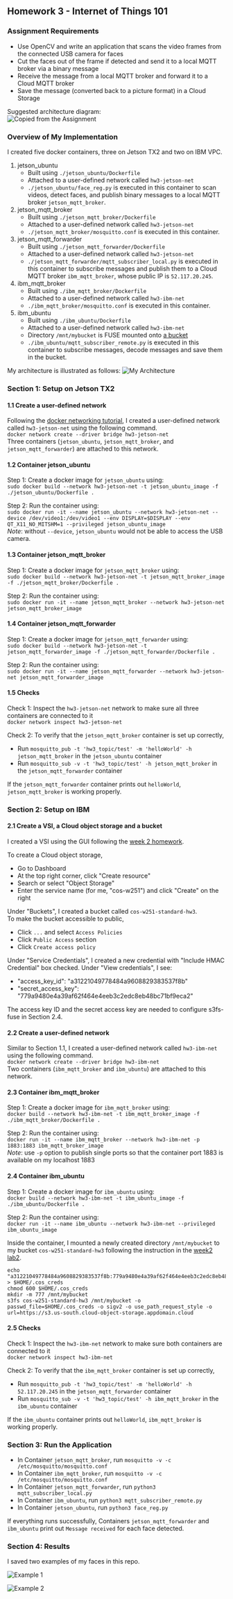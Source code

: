 ## Homework 3 - Internet of Things 101

### Assignment Requirements

* Use OpenCV and write an application that scans the video frames from the connected USB camera for faces
* Cut the faces out of the frame if detected and send it to a local MQTT broker via a binary message
* Receive the message from a local MQTT broker and forward it to a Cloud MQTT broker
* Save the message (converted back to a picture format) in a Cloud Storage

Suggested architecture diagram:  
![Copied from the Assignment](architecture_provided.png)


### Overview of My Implementation

I created five docker containers, three on Jetson TX2 and two on IBM VPC.
1. jetson_ubuntu
    * Built using `./jetson_ubuntu/Dockerfile`
    * Attached to a user-defined network called `hw3-jetson-net`
    * `./jetson_ubuntu/face_reg.py` is executed in this container to scan videos, detect faces, and publish binary messages to a local MQTT broker `jetson_mqtt_broker`.
2. jetson_mqtt_broker
    * Built using `./jetson_mqtt_broker/Dockerfile`
    * Attached to a user-defined network called `hw3-jetson-net`
    * `./jetson_mqtt_broker/mosquitto.conf` is executed in this container.
3. jetson_mqtt_forwarder
    * Built using `./jetson_mqtt_forwarder/Dockerfile`
    * Attached to a user-defined network called `hw3-jetson-net`
    * `./jetson_mqtt_forwarder/mqtt_subscriber_local.py` is executed in this container to subscribe messages and publish them to a Cloud MQTT broker `ibm_mqtt_broker`, whose public IP is `52.117.20.245`.
4. ibm_mqtt_broker
    * Built using `./ibm_mqtt_broker/Dockerfile`
    * Attached to a user-defined network called `hw3-ibm-net`
    * `./ibm_mqtt_broker/mosquitto.conf` is executed in this container.
5. ibm_ubuntu
    * Built using `./ibm_ubuntu/Dockerfile`
    * Attached to a user-defined network called `hw3-ibm-net`
    * Directory `/mnt/mybucket` is FUSE mounted onto [a bucket](https://cos-w251-standard-hw3.s3.us-south.cloud-object-storage.appdomain.cloud)
    * `./ibm_ubuntu/mqtt_subscriber_remote.py` is executed in this container to subscribe messages, decode messages and save them in the bucket.

My architecture is illustrated as follows:
![My Architecture](architecture_executed.png)


### Section 1: Setup on Jetson TX2

#### 1.1 Create a user-defined network
Following the [docker networking tutorial](https://docs.docker.com/network/network-tutorial-standalone/#use-user-defined-bridge-networks), I created a user-defined network called `hw3-jetson-net` using the following command.  
```docker network create --driver bridge hw3-jetson-net```  
Three containers (`jetson_ubuntu`, `jetson_mqtt_broker`, and `jetson_mqtt_forwarder`) are attached to this network.

#### 1.2 Container jetson_ubuntu
Step 1: Create a docker image for `jetson_ubuntu` using:  
```sudo docker build --network hw3-jetson-net -t jetson_ubuntu_image -f ./jetson_ubuntu/Dockerfile .```  

Step 2: Run the container using:  
```sudo docker run -it --name jetson_ubuntu --network hw3-jetson-net --device /dev/video1:/dev/video1 --env DISPLAY=$DISPLAY --env QT_X11_NO_MITSHM=1 --privileged jetson_ubuntu_image```  
_Note_: without `--device`, `jetson_ubuntu` would not be able to access the USB camera.  

#### 1.3 Container jetson_mqtt_broker
Step 1: Create a docker image for `jetson_mqtt_broker` using:  
```sudo docker build --network hw3-jetson-net -t jetson_mqtt_broker_image -f ./jetson_mqtt_broker/Dockerfile .```  

Step 2: Run the container using:  
```sudo docker run -it --name jetson_mqtt_broker --network hw3-jetson-net jetson_mqtt_broker_image```  
  
#### 1.4 Container jetson_mqtt_forwarder
Step 1: Create a docker image for `jetson_mqtt_forwarder` using:  
```sudo docker build --network hw3-jetson-net -t jetson_mqtt_forwarder_image -f ./jetson_mqtt_forwarder/Dockerfile .```  

Step 2: Run the container using:  
```sudo docker run -it --name jetson_mqtt_forwarder --network hw3-jetson-net jetson_mqtt_forwarder_image```  

#### 1.5 Checks
Check 1: Inspect the `hw3-jetson-net` network to make sure all three containers are connected to it  
```docker network inspect hw3-jetson-net```  

Check 2: To verify that the `jetson_mqtt_broker` container is set up correctly,  
* Run `mosquitto_pub -t 'hw3_topic/test' -m 'helloWorld' -h jetson_mqtt_broker` in the `jetson_ubuntu` container  
* Run `mosquitto_sub -v -t 'hw3_topic/test' -h jetson_mqtt_broker` in the `jetson_mqtt_forwarder` container  

If the `jetson_mqtt_forwarder` container prints out `helloWorld`, `jetson_mqtt_broker` is working properly. 


### Section 2: Setup on IBM

#### 2.1 Create a VSI, a Cloud object storage and a bucket 
I created a VSI using the GUI following the [week 2 homework](https://github.com/MIDS-scaling-up/v2/tree/master/week02/hw).  

To create a Cloud object storage,
* Go to Dashboard
* At the top right corner, click "Create resource"
* Search or select "Object Storage"
* Enter the service name (for me, "cos-w251") and click "Create" on the right

Under "Buckets", I created a bucket called `cos-w251-standard-hw3`.  
To make the bucket accessible to public, 
* Click `...` and select `Access Policies`
* Click `Public Access` section
* Click `Create access policy`  

Under "Service Credentials", I created a new credential with "Include HMAC Credential" box checked. Under "View credentials", I see:  
* "access_key_id": "a31221049778484a9608829383537f8b"
* "secret_access_key": "779a9480e4a39af62f464e4eeb3c2edc8eb48bc71bf9eca2"

The access key ID and the secret access key are needed to configure s3fs-fuse in Section 2.4.

#### 2.2 Create a user-defined network
Similar to Section 1.1, I created a user-defined network called `hw3-ibm-net` using the following command.  
```docker network create --driver bridge hw3-ibm-net```  
Two containers (`ibm_mqtt_broker` and `ibm_ubuntu`) are attached to this network.

#### 2.3 Container ibm_mqtt_broker
Step 1: Create a docker image for `ibm_mqtt_broker` using:  
```docker build --network hw3-ibm-net -t ibm_mqtt_broker_image -f ./ibm_mqtt_broker/Dockerfile .```  

Step 2: Run the container using:  
```docker run -it --name ibm_mqtt_broker --network hw3-ibm-net -p 1883:1883 ibm_mqtt_broker_image```  
_Note_: use `-p` option to publish single ports so that the container port 1883 is available on my localhost 1883

#### 2.4 Container ibm_ubuntu
Step 1: Create a docker image for `ibm_ubuntu` using:  
```docker build --network hw3-ibm-net -t ibm_ubuntu_image -f ./ibm_ubuntu/Dockerfile .```  

Step 2: Run the container using:  
```docker run -it --name ibm_ubuntu --network hw3-ibm-net --privileged ibm_ubuntu_image```  

Inside the container, I mounted a newly created directory `/mnt/mybucket` to my bucket `cos-w251-standard-hw3` following the instruction in the [week2 lab2](https://github.com/MIDS-scaling-up/v2/tree/master/week02/lab2).  
```
echo "a31221049778484a9608829383537f8b:779a9480e4a39af62f464e4eeb3c2edc8eb48bc71bf9eca2" > $HOME/.cos_creds
chmod 600 $HOME/.cos_creds
mkdir -m 777 /mnt/mybucket
s3fs cos-w251-standard-hw3 /mnt/mybucket -o passwd_file=$HOME/.cos_creds -o sigv2 -o use_path_request_style -o url=https://s3.us-south.cloud-object-storage.appdomain.cloud
```

#### 2.5 Checks
Check 1: Inspect the `hw3-ibm-net` network to make sure both containers are connected to it  
```docker network inspect hw3-ibm-net```  

Check 2: To verify that the `ibm_mqtt_broker` container is set up correctly,  
* Run `mosquitto_pub -t 'hw3_topic/test' -m 'helloWorld' -h 52.117.20.245` in the `jetson_mqtt_forwarder` container  
* Run `mosquitto_sub -v -t 'hw3_topic/test' -h ibm_mqtt_broker` in the `ibm_ubuntu` container  

If the `ibm_ubuntu` container prints out `helloWorld`, `ibm_mqtt_broker` is working properly. 


### Section 3: Run the Application
* In Container `jetson_mqtt_broker`, run `mosquitto -v -c /etc/mosquitto/mosquitto.conf`
* In Container `ibm_mqtt_broker`, run `mosquitto -v -c /etc/mosquitto/mosquitto.conf`
* In Container `jetson_mqtt_forwarder`, run `python3 mqtt_subscriber_local.py`
* In Container `ibm_ubuntu`, run `python3 mqtt_subscriber_remote.py`
* In Container `jetson_ubuntu`, run `python3 face_reg.py`

If everything runs successfully, Containers `jetson_mqtt_forwarder` and `ibm_ubuntu` print out `Message received` for each face detected.


### Section 4: Results
I saved two examples of my faces in this repo.  

![Example 1](MyFace-5.jpg)

![Example 2](MyFace-20.jpg)
